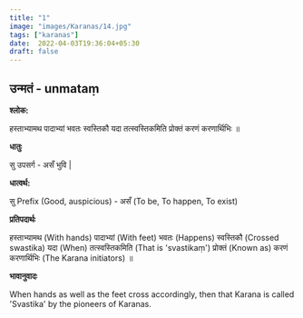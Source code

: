 ```yaml
---
title: "1"
image: "images/Karanas/14.jpg"
tags: ["karanas"]
date:  2022-04-03T19:36:04+05:30
draft: false
---
```


## उन्मतं - unmataṃ


**श्लोक:**


हस्ताभ्यामथ पादाभ्यां भवतः स्वस्तिकौ यदा तत्स्वस्तिकमिति प्रोक्तं करणं करणार्थिभिः ॥


**धातुः**



सु उपसर्ग - असँ भुवि |

**धात्वर्थ:**


सु Prefix (Good, auspicious) - असँ (To be, To happen, To exist)


**प्रतिपदार्थः**


हस्ताभ्यामथ (With hands) पादाभ्यां (With feet) भवतः (Happens) स्वस्तिकौ (Crossed swastika) यदा (When) तत्स्वस्तिकमिति (That is 'svastikaṃ') प्रोक्तं (Known as) करणं करणार्थिभिः (The Karana initiators) ॥


**भावानुवादः**


When hands as well as the feet cross accordingly, then that Karana is called 'Svastika' by the pioneers of Karanas. 

